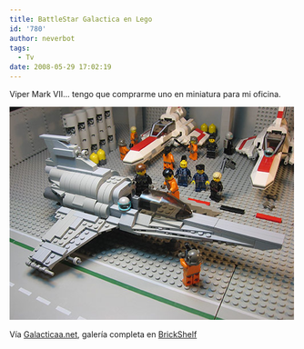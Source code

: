 ```yaml
---
title: BattleStar Galactica en Lego
id: '780'
author: neverbot
tags:
  - Tv
date: 2008-05-29 17:02:19
---
```


Viper Mark VII... tengo que comprarme uno en miniatura para mi oficina.

![Viper Mark VII con Lego](./battlestar-galactica-en-lego/galactica_lego.jpg "Viper Mark VII con Lego")

Vía [Galacticaa.net](http://galacticaa.net/2005/11/page/3/), galería completa en [BrickShelf](http://www.brickshelf.com/cgi-bin/gallery.cgi?f=142035)